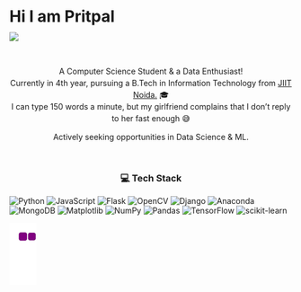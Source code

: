 
<h1 >
  Hi I am Pritpal
  <br> 
 <a href="https://git.io/typing-svg">
 
  <img src="https://readme-typing-svg.herokuapp.com/?lines=I+am+a+professional+procrastinator;+a+meme+mongerer;+A+coffee-fueled+coding+machine;+I+am+the+king+of+last-minute+submissions;+I+am+a+data+wizard+in+training;+I+am+a+Python+whisperer;&center=true&size=30">
</a>

</h1>

<br>
<p align="center" style="margin: 0; line-height: 1.5;">
  A Computer Science Student & a Data Enthusiast!<br>
  Currently in 4th year, pursuing a B.Tech in Information Technology from <a href="https://www.jiit.ac.in/">JIIT Noida.</a> 🎓<br>
  I can type 150 words a minute, but my girlfriend complains that I don’t reply to her fast enough 😅  
</p>


<div align="center">
  
Actively seeking opportunities in Data Science & ML.

</div>
<br>

<div align="center">

### 💻 Tech Stack

</div>

![Python](https://img.shields.io/badge/python-3670A0?style=plastic&logo=python&logoColor=ffdd54) ![JavaScript](https://img.shields.io/badge/javascript-%23323330.svg?style=plastic&logo=javascript&logoColor=%23F7DF1E) ![Flask](https://img.shields.io/badge/flask-%23000.svg?style=plastic&logo=flask&logoColor=white) ![OpenCV](https://img.shields.io/badge/opencv-%23white.svg?style=plastic&logo=opencv&logoColor=white) ![Django](https://img.shields.io/badge/django-%23092E20.svg?style=plastic&logo=django&logoColor=white) ![Anaconda](https://img.shields.io/badge/Anaconda-%2344A833.svg?style=plastic&logo=anaconda&logoColor=white) ![MongoDB](https://img.shields.io/badge/MongoDB-%234ea94b.svg?style=plastic&logo=mongodb&logoColor=white)  ![Matplotlib](https://img.shields.io/badge/Matplotlib-%23ffffff.svg?style=plastic&logo=Matplotlib&logoColor=black) ![NumPy](https://img.shields.io/badge/numpy-%23013243.svg?style=plastic&logo=numpy&logoColor=white) ![Pandas](https://img.shields.io/badge/pandas-%23150458.svg?style=plastic&logo=pandas&logoColor=white) ![TensorFlow](https://img.shields.io/badge/TensorFlow-%23FF6F00.svg?style=plastic&logo=TensorFlow&logoColor=white) ![scikit-learn](https://img.shields.io/badge/scikit--learn-%23F7931E.svg?style=plastic&logo=scikit-learn&logoColor=white)

![snake gif](https://github.com/pritpalcodes/pritpalcodes/blob/output/github-contribution-grid-snake.gif)
